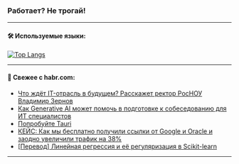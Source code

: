 ### Работает? Не трогай!

---
<!--
#### 🛠️ Technical stack:

![Java](https://img.shields.io/badge/Java-informational?logo=Oracle&style=flat&logoColor=white&color=FF4500)
![Kotlin](https://img.shields.io/badge/Kotlin-informational?logo=Kotlin&style=flat&logoColor=white&color=774D97)
![TS](https://img.shields.io/badge/TypeScript-informational?logo=typeScript&style=flat&logoColor=black&color=017acc)
![Python](https://img.shields.io/badge/Python-informational?logo=Python&style=flat&logoColor=black&color=ffdd54) <br>
![Spring](https://img.shields.io/badge/Spring-informational?logo=Spring&style=flat&logoColor=white&color=6DB33F) 
![SpringBoot](https://img.shields.io/badge/SpringBoot-informational?logo=SpringBoot&style=flat&logoColor=white&color=6DB33F)
![Nest](https://img.shields.io/badge/NestJS-informational?logo=NestJS&style=flat&logoColor=white&color=E0234E) 
![NodeJS](https://img.shields.io/badge/NodeJS-informational?logo=node.js&style=flat&logoColor=white&color=70A760)<br>
![PostgreSQL](https://img.shields.io/badge/PostgreSQL-informational?logo=PostgreSQL&style=flat&logoColor=white&color=DAA520)
![MongoDB](https://img.shields.io/badge/MongoDB-informational?logo=MongoDB&style=flat&logoColor=white&color=870000)
![Apache](https://img.shields.io/badge/Apache-informational?logo=apache&style=flat&logoColor=white&color=f74e28)

___ 
-->

#### 🛠️ Используемые языки:

[![Top Langs](https://github-readme-stats-u2qms2cxw-advtsettinggmailcoms-projects.vercel.app/api/top-langs/?username=zloylis&langs_count=10&hide_title=true&title_color=e6edf3&size_weight=0.5&count_weight=0.5&layout=compact&hide_progress=true&hide_border=true&theme=dracula)](https://github.com/zloylis)

<!---


####  :octocat:&nbsp;&nbsp; Статистика:

![GitHub stats](https://github-readme-stats-u2qms2cxw-advtsettinggmailcoms-projects.vercel.app/api?username=zloylis&show_icons=true&hide_border=true&theme=dracula&title_color=e6edf3&include_all_commits=true&count_private=true&hide_rank=false&hide_title=true&rank_icon=github)
-->
---

#### 💬 Свежее с habr.com:

<!-- BLOG-POST-LIST:START -->
- [Что ждёт IT-отрасль в будущем? Расскажет ректор РосНОУ Владимир Зернов](https://habr.com/ru/articles/850202/?utm_source=habrahabr&utm_medium=rss&utm_campaign=850202)
- [Как Generative AI может помочь в подготовке к собеседованию для ИТ специалистов](https://habr.com/ru/articles/850194/?utm_source=habrahabr&utm_medium=rss&utm_campaign=850194)
- [Попробуйте Tauri](https://habr.com/ru/articles/850192/?utm_source=habrahabr&utm_medium=rss&utm_campaign=850192)
- [КЕЙС: Как мы бесплатно получили ссылки от Google и Oracle и заодно увеличили трафик на 38%](https://habr.com/ru/articles/850178/?utm_source=habrahabr&utm_medium=rss&utm_campaign=850178)
- [[Перевод] Линейная регрессия и её регуляризация в Scikit-learn](https://habr.com/ru/articles/850168/?utm_source=habrahabr&utm_medium=rss&utm_campaign=850168)
<!-- BLOG-POST-LIST:END -->

---
